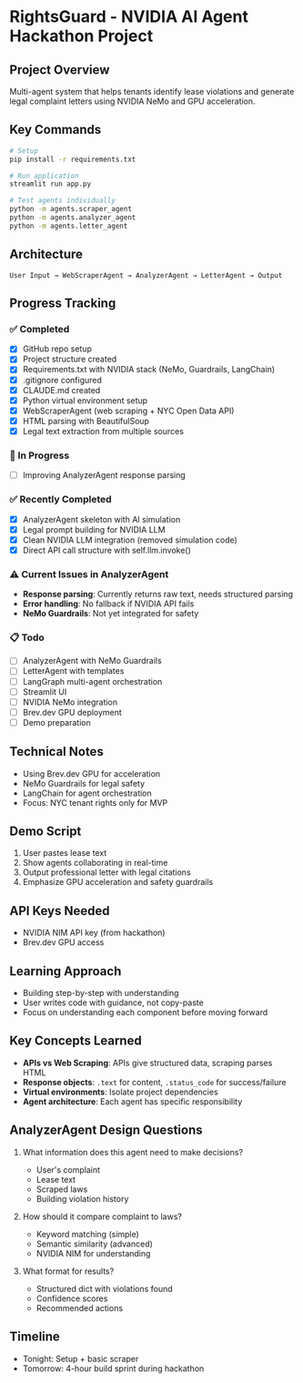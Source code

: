 # RightsGuard - NVIDIA AI Agent Hackathon Project

## Project Overview
Multi-agent system that helps tenants identify lease violations and generate legal complaint letters using NVIDIA NeMo and GPU acceleration.

## Key Commands
```bash
# Setup
pip install -r requirements.txt

# Run application  
streamlit run app.py

# Test agents individually
python -m agents.scraper_agent
python -m agents.analyzer_agent  
python -m agents.letter_agent
```

## Architecture
```
User Input → WebScraperAgent → AnalyzerAgent → LetterAgent → Output
```

## Progress Tracking

### ✅ Completed
- [x] GitHub repo setup
- [x] Project structure created
- [x] Requirements.txt with NVIDIA stack (NeMo, Guardrails, LangChain)
- [x] .gitignore configured
- [x] CLAUDE.md created
- [x] Python virtual environment setup
- [x] WebScraperAgent (web scraping + NYC Open Data API)
- [x] HTML parsing with BeautifulSoup
- [x] Legal text extraction from multiple sources

### 🔄 In Progress
- [ ] Improving AnalyzerAgent response parsing

### ✅ Recently Completed
- [x] AnalyzerAgent skeleton with AI simulation
- [x] Legal prompt building for NVIDIA LLM
- [x] Clean NVIDIA LLM integration (removed simulation code)
- [x] Direct API call structure with self.llm.invoke()

### ⚠️ Current Issues in AnalyzerAgent
- **Response parsing**: Currently returns raw text, needs structured parsing
- **Error handling**: No fallback if NVIDIA API fails
- **NeMo Guardrails**: Not yet integrated for safety

### 📋 Todo
- [ ] AnalyzerAgent with NeMo Guardrails
- [ ] LetterAgent with templates
- [ ] LangGraph multi-agent orchestration
- [ ] Streamlit UI
- [ ] NVIDIA NeMo integration
- [ ] Brev.dev GPU deployment
- [ ] Demo preparation

## Technical Notes
- Using Brev.dev GPU for acceleration
- NeMo Guardrails for legal safety
- LangChain for agent orchestration
- Focus: NYC tenant rights only for MVP

## Demo Script
1. User pastes lease text
2. Show agents collaborating in real-time
3. Output professional letter with legal citations
4. Emphasize GPU acceleration and safety guardrails

## API Keys Needed
- NVIDIA NIM API key (from hackathon)
- Brev.dev GPU access

## Learning Approach
- Building step-by-step with understanding
- User writes code with guidance, not copy-paste
- Focus on understanding each component before moving forward

## Key Concepts Learned
- **APIs vs Web Scraping**: APIs give structured data, scraping parses HTML
- **Response objects**: `.text` for content, `.status_code` for success/failure
- **Virtual environments**: Isolate project dependencies
- **Agent architecture**: Each agent has specific responsibility

## AnalyzerAgent Design Questions
1. What information does this agent need to make decisions?
   - User's complaint
   - Lease text
   - Scraped laws
   - Building violation history
   
2. How should it compare complaint to laws?
   - Keyword matching (simple)
   - Semantic similarity (advanced)
   - NVIDIA NIM for understanding
   
3. What format for results?
   - Structured dict with violations found
   - Confidence scores
   - Recommended actions

## Timeline
- Tonight: Setup + basic scraper
- Tomorrow: 4-hour build sprint during hackathon